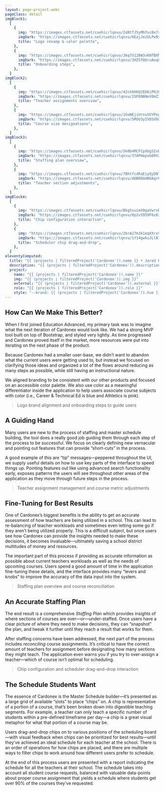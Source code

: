 ```yaml
---
layout: page-project.webc
pageClass: detail
imgBlock1:
  [
    {
      img: "https://images.ctfassets.net/cuehicrlqnvu/2oNtTJ5yMhTsc0x7rSMHOc/53a08b1b022853e262f70ee879720450/cx-1.svg",
      imgDark: "https://images.ctfassets.net/cuehicrlqnvu/6EajJezGLPw9sU1hlmLAce/d91ff0aa9a12373c0974173953d068e6/cx-1-dark.svg",
      title: "Logo revamp & color palette",
    },
    {
      img: "https://images.ctfassets.net/cuehicrlqnvu/3kq7S128W3vKNfBXMilYtw/013c79ee49ff551cdece133075227a5f/cx-2.svg",
      imgDark: "https://images.ctfassets.net/cuehicrlqnvu/3HZ5fQbruAoq8tKbqXrfc9/7d5494607652d1d80ca8ba277ae53669/cx-2-dark.svg",
      title: "Onboarding steps",
    },
  ]
imgBlock2:
  [
    {
      img: "https://images.ctfassets.net/cuehicrlqnvu/42ch0XKQ2ED6iP0JFujCpG/ed6ae6f50d7e143861203d7b5b781a8c/cx-3.svg",
      imgDark: "https://images.ctfassets.net/cuehicrlqnvu/2SPEN8NeVOmZ3CTy8i07e1/43eafe416589667c5dbce7a4fdf0ad9e/cx-3-dark.svg",
      title: "Teacher assignments overview",
    },
    {
      img: "https://images.ctfassets.net/cuehicrlqnvu/1OaNEjiUrnsUVYPoghD7AY/baa905575fda31f41b9b48633e45b0e1/cx-4.svg",
      imgDark: "https://images.ctfassets.net/cuehicrlqnvu/5ROU3yIV05dXnO7xwAZAec/b60649dd0168a4756d0c89d097965ae4/cx-4-dark.svg",
      title: "Course size designations",
    },
  ]
imgBlock3:
  [
    {
      img: "https://images.ctfassets.net/cuehicrlqnvu/5k0b4MCFCpXUgSIvByhSg0/1df982c455e12ddb51af0f1ae7343d51/cx-5.svg",
      imgDark: "https://images.ctfassets.net/cuehicrlqnvu/3TAPHepvb6RVZWbsKuwNiI/efe4a6a4f35afcb84daedcc5625ad7e6/cx-5-dark.svg",
      title: "Staffing plan overview",
    },
    {
      img: "https://images.ctfassets.net/cuehicrlqnvu/7BhtfcdRaEiyQyDNlJr0Ht/1bcf30aaa04632f712134574e8624601/cx-6.svg",
      imgDark: "https://images.ctfassets.net/cuehicrlqnvu/4DBRDGHNOAqr6UR3jYnNnb/b864bce7c6bc22848a6067f9f666f05f/cx-6-dark.svg",
      title: "Teacher section adjustments",
    },
  ]
imgBlock4:
  [
    {
      img: "https://images.ctfassets.net/cuehicrlqnvu/BkgSsuimX9gaVwrnRtcQ8/e87c6a2e8d59a075bc89ef49c824f67b/cx-7.svg",
      imgDark: "https://images.ctfassets.net/cuehicrlqnvu/Op2vS959F6z63ZqsWKxea/318c6d12e1820d855dc97a0caf12c41b/cx-7-dark.svg",
      title: "Chip configuration interaction",
    },
    {
      img: "https://images.ctfassets.net/cuehicrlqnvu/2brA27m3k1eqXXrxVouoxW/75edbbfac330d34579d3548cdfb12df3/cx-8.svg",
      imgDark: "https://images.ctfassets.net/cuehicrlqnvu/1Y14gwkuJLl81dh2G2QJxH/4a17a12c3f48a41c06e4b6cb597fabb3/cx-8-dark.svg",
      title: "Scheduler chip drag-and-drop",
    },
  ]
eleventyComputed:
  title: "{{ (projects | filteredProject('Cardonex')).name }} • Jared Pendergraft"
  description: "{{ (projects | filteredProject('Cardonex')).description }}"
  project:
    name: "{{ (projects | filteredProject('Cardonex')).name }}"
    img: "{{ (projects | filteredProject('Cardonex')).img }}"
    external: "{{ (projects | filteredProject('Cardonex')).external }}"
    role: "{{ (projects | filteredProject('Cardonex')).role }}"
    style: "--brand: {{ (projects | filteredProject('Cardonex')).hue }}"
---
```


## How Can We Make This Better?

When I first joined Education Advanced, my primary task was to imagine what the next iteration of Cardonex would look like. We had a strong MVP tool built on top of Bootstrap, and styled very lightly. As time progressed and Cardonex proved itself in the market, more resources were put into iterating on the next phase of the product.

Because Cardonex had a smaller user-base, we didn’t want to abandon what the current users were getting used to, but instead we focused on clarifying those ideas and organized a lot of the flows around reducing as many steps as possible, while still having an instructional nature.

We aligned branding to be consistent with our other products and focused on an accessible color palette. We also use color as a meaningful differentiator inside the application to help users associate course subjects with color (i.e., Career & Technical Ed is blue and Athletics is pink).

<project-detail-image-wrap :images="this.imgBlock1" webc:nokeep></project-detail-image-wrap>

> Logo brand alignment and onboarding steps to guide users

## A Guiding Hand

Many users are new to the process of staffing and master schedule building, the tool does a really good job guiding them through each step of the process to be successful. We focus on clearly defining new vernacular and pointing out features that can provide “short-cuts” in the process.

A good example of this are “tip” messages—peppered throughout the UI, we supply useful details on how to use key parts of the interface to speed things up. Pointing features out like using advanced search functionality early, exposes patterns the users will see throughout other areas of the application as they move through future steps in the process.

<project-detail-image-wrap :images="this.imgBlock2" webc:nokeep></project-detail-image-wrap>

> Teacher assignment management and course metric adjustments

## Fine-Tuning for Best Results

One of Cardonex’s biggest benefits is the ability to get an accurate assessment of how teachers are being utilized in a school. This can lead to re-balancing of teacher workloads and sometimes even letting some go if they aren’t being utilized properly. This is a difficult subject, but once users see how Cardonex can provide the insights needed to make these decisions, it becomes invaluable—ultimately saving a school district multitudes of money and resources.

The important part of this process if providing as accurate information as possible about current teachers workloads as well as the needs of upcoming courses. Users spend a good amount of time in the application fine-tuning these details, and the interface provides many “levers and knobs” to improve the accuracy of the data input into the system.

<project-detail-image-wrap :images="this.imgBlock3" webc:nokeep></project-detail-image-wrap>

> Staffing plan overview and course reconciliation

## An Accurate Staffing Plan

The end result is a comprehensive _Staffing Plan_ which provides insights of where sections of courses are over—or—under-staffed. Once users have a clear picture of where they need to make decisions, they can “snapshot” the plan, and tweak it further until they reach a result that works for them.

After staffing concerns have been addressed, the next part of the process includes _reconciling_ course assignments. It’s critical to have the correct amount of teachers for assignment before designating how many sections they might teach. The application even warns you if you try to over-assign a teacher—which of course isn’t optimal for scheduling.

<project-detail-image-wrap :images="this.imgBlock4" webc:nokeep></project-detail-image-wrap>

> Chip configuration and scheduler drag-and-drop interaction

## The Schedule Students Want

The essence of Cardonex is the Master Schedule builder—it’s presented as a large grid of available “slots” to place “chips” on. A chip is representative of a portion of a course, that’s been broken down into digestible teaching segments. For example, a teacher can only teach a specific number of students within a pre-defined timeframe per day—a chip is a great visual metaphor for what that portion of a course may be.

Users drag-and-drop chips on to various positions of the scheduling board—with visual feedback when chips can be prioritized for best results—until they’ve achieved an ideal schedule for each teacher at the school. There is an order of operations for how chips are placed, and there are multiple ways to filter chips to work around how different users prefer to schedule.

At the end of this process users are presented with a report indicating the schedule for all the teachers at their school. The schedule takes into account all student course requests, balanced with valuable data-points about proper course assignment that yields a schedule where students get over 90% of the courses they’ve requested.
